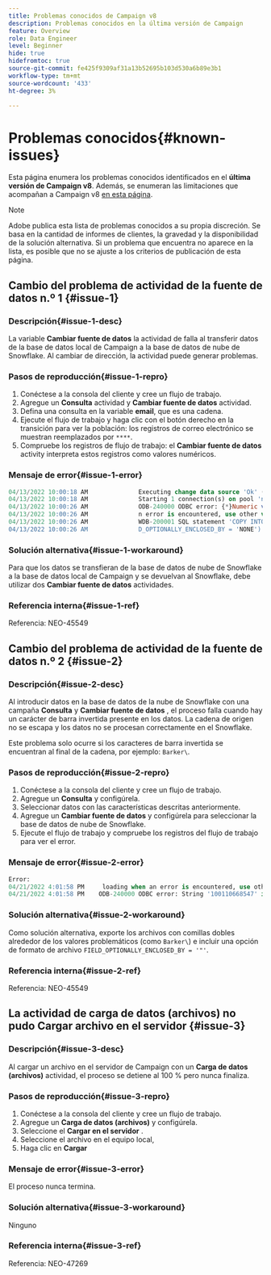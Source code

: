 ```yaml
---
title: Problemas conocidos de Campaign v8
description: Problemas conocidos en la última versión de Campaign
feature: Overview
role: Data Engineer
level: Beginner
hide: true
hidefromtoc: true
source-git-commit: fe425f9309af31a13b52695b103d530a6b89e3b1
workflow-type: tm+mt
source-wordcount: '433'
ht-degree: 3%

---
```


# Problemas conocidos{#known-issues}

Esta página enumera los problemas conocidos identificados en el **última versión de Campaign v8**. Además, se enumeran las limitaciones que acompañan a Campaign v8 [en esta página](known-limitations.md).


>[!NOTE]
>
>Adobe publica esta lista de problemas conocidos a su propia discreción. Se basa en la cantidad de informes de clientes, la gravedad y la disponibilidad de la solución alternativa. Si un problema que encuentra no aparece en la lista, es posible que no se ajuste a los criterios de publicación de esta página.

## Cambio del problema de actividad de la fuente de datos n.º 1 {#issue-1}

### Descripción{#issue-1-desc}

La variable **Cambiar fuente de datos** la actividad de falla al transferir datos de la base de datos local de Campaign a la base de datos de nube de Snowflake. Al cambiar de dirección, la actividad puede generar problemas.

### Pasos de reproducción{#issue-1-repro}

1. Conéctese a la consola del cliente y cree un flujo de trabajo.
1. Agregue un **Consulta** actividad y **Cambiar fuente de datos** actividad.
1. Defina una consulta en la variable **email**, que es una cadena.
1. Ejecute el flujo de trabajo y haga clic con el botón derecho en la transición para ver la población: los registros de correo electrónico se muestran reemplazados por `****`.
1. Compruebe los registros de flujo de trabajo: el **Cambiar fuente de datos** activity interpreta estos registros como valores numéricos.

### Mensaje de error{#issue-1-error}

```sql
04/13/2022 10:00:18 AM              Executing change data source 'Ok' (step 'Change Data Source')
04/13/2022 10:00:18 AM              Starting 1 connection(s) on pool 'nms:extAccount:ffda tractorsupply_mkt_stage8' (Snowflake, server='adobe-acc_tractorsupply_us_west_2_aws.snowflakecomputing.com', login='tractorsupply_stage8_MKT:tractorsupply_stage8')
04/13/2022 10:00:26 AM              ODB-240000 ODBC error: {*}Numeric value '{*}******{*}{{*}}' is not recognized\{*}   File 'wkf1285541_13_1_0_47504750#458318uploadPart0.chunk.gz', line 1, character 10140   Row 279, column "WKF1285541_13_1_0"["BICUST_ID":1]   If you would like to continue loading when a
04/13/2022 10:00:26 AM              n error is encountered, use other values such as 'SKIP_FILE' or 'CONTINUE' for the ON_ERROR option. For more information on loading options, please run 'info loading_data' in a SQL client. SQLState: 22018
04/13/2022 10:00:26 AM              WDB-200001 SQL statement 'COPY INTO wkf1285541_13_1_0 (SACTIVE, SADDRESS1, SADDRESS2, BICUST_ID, SEMAIL) FROM ( SELECT $1, $2, $3, $4, $5 FROM $$@BULK_wkf1285541_13_1_0$$) FILE_FORMAT = ( TYPE = CSV RECORD_DELIMITER = '\x02' FIELD_DELIMITER = '\x01' FIEL
04/13/2022 10:00:26 AM              D_OPTIONALLY_ENCLOSED_BY = 'NONE') ON_ERROR = ABORT_STATEMENT PURGE = TRUE' could not be executed.
```

### Solución alternativa{#issue-1-workaround}

Para que los datos se transfieran de la base de datos de nube de Snowflake a la base de datos local de Campaign y se devuelvan al Snowflake, debe utilizar dos **Cambiar fuente de datos** actividades.

### Referencia interna{#issue-1-ref}

Referencia: NEO-45549



## Cambio del problema de actividad de la fuente de datos n.º 2 {#issue-2}

### Descripción{#issue-2-desc}

Al introducir datos en la base de datos de la nube de Snowflake con una campaña **Consulta** y **Cambiar fuente de datos** , el proceso falla cuando hay un carácter de barra invertida presente en los datos. La cadena de origen no se escapa y los datos no se procesan correctamente en el Snowflake.

Este problema solo ocurre si los caracteres de barra invertida se encuentran al final de la cadena, por ejemplo: `Barker\`.


### Pasos de reproducción{#issue-2-repro}

1. Conéctese a la consola del cliente y cree un flujo de trabajo.
1. Agregue un **Consulta** y configúrela.
1. Seleccionar datos con las características descritas anteriormente.
1. Agregue un **Cambiar fuente de datos** y configúrela para seleccionar la base de datos de nube de Snowflake.
1. Ejecute el flujo de trabajo y compruebe los registros del flujo de trabajo para ver el error.


### Mensaje de error{#issue-2-error}

```sql
Error:
04/21/2022 4:01:58 PM     loading when an error is encountered, use other values such as 'SKIP_FILE' or 'CONTINUE' for the ON_ERROR option. For more information on loading options, please run 'info loading_data' in a SQL client. SQLState: 22000
04/21/2022 4:01:58 PM    ODB-240000 ODBC error: String '100110668547' is too long and would be truncated   File 'wkf1656797_21_1_3057430574#458516uploadPart0.chunk.gz', line 1, character 0   Row 90058, column "WKF1656797_21_1"["SCARRIER_ROUTE":13]   If you would like to continue
```

### Solución alternativa{#issue-2-workaround}

Como solución alternativa, exporte los archivos con comillas dobles alrededor de los valores problemáticos (como `Barker\`) e incluir una opción de formato de archivo `FIELD_OPTIONALLY_ENCLOSED_BY = '"'`.

### Referencia interna{#issue-2-ref}

Referencia: NEO-45549


## La actividad de carga de datos (archivos) no pudo Cargar archivo en el servidor {#issue-3}

### Descripción{#issue-3-desc}

Al cargar un archivo en el servidor de Campaign con un **Carga de datos (archivos)** actividad, el proceso se detiene al 100 % pero nunca finaliza.

### Pasos de reproducción{#issue-3-repro}

1. Conéctese a la consola del cliente y cree un flujo de trabajo.
1. Agregue un **Carga de datos (archivos)** y configúrela.
1. Seleccione el **Cargar en el servidor** .
1. Seleccione el archivo en el equipo local,
1. Haga clic en **Cargar**


### Mensaje de error{#issue-3-error}

El proceso nunca termina.

### Solución alternativa{#issue-3-workaround}

Ninguno

### Referencia interna{#issue-3-ref}

Referencia: NEO-47269